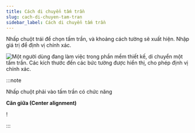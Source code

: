 ```yaml
---
title: Cách di chuyển tấm trần
slug: cach-di-chuyen-tam-tran
sidebar_label: Cách di chuyển tấm trần
---
```


Nhấp chuột trái để chọn tấm trần, và khoảng cách tường sẽ xuất hiện. Nhập giá trị để định vị chính xác.

![Một người dùng đang làm việc trong phần mềm thiết kế, di chuyển một tấm trần. Các kích thước đến các bức tường được hiển thị, cho phép định vị chính xác.](https://storage.googleapis.com/jegavn_kb/images/4ef48413-b9bf-437c-988b-5e4402b21b5a.png)

:::note

Nhấp chuột phải vào tấm trần có chức năng 

**Căn giữa (Center alignment)**

!

:::